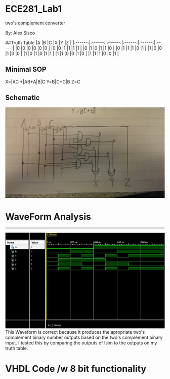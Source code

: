 ECE281_Lab1
===========

two's complement converter

By: Alex Sisco

##Truth Table
|A       |B       |C       |X       |Y       |Z       |
|:------:|:------:|:------:|:------:|:------:|:------:|
|0       |0       |0       |0       |0       |0       |
|0       |0       |1       |1       |1       |1       |
|0       |1       |0       |1       |1       |0       |
|0       |1       |1       |1       |0       |1       |
|1       |0       |0       |1       |0       |0       |
|1       |0       |1       |0       |1       |1       |
|1       |1       |0       |0       |1       |0       |
|1       |1       |1       |0       |0       |1       |

## Minimal SOP
X=|AC +|AB+A|B|C
Y=B|C+C|B
Z=C

## Schematic

![alt text](https://github.com/alexsisco714/ECE281_Lab1/blob/master/schematic.jpg "Three Bit Schematic")


# WaveForm Analysis
-------------------
![alt text](https://github.com/alexsisco714/ECE281_Lab1/blob/master/simScreenshot.JPG "Circut Simulated Waveform")
This Waveform is correct because it produces the apropriate two's 
complement binary number outputs based on the two's complement 
binary input. I tested this by comparing the outputs of Isim 
to the outputs on my truth table.

# VHDL Code /w 8 bit functionality

